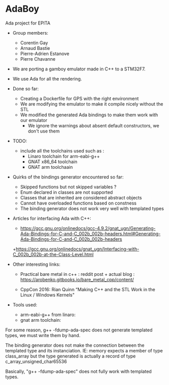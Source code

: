 # AdaBoy
Ada project for EPITA

* Group members:
  + Corentin Gay
  + Arnaud Bastie
  + Pierre-Adrien Estanove
  + Pierre Chavanne

* We are porting a gamboy emulator made in C++ to a STM32F7.
* We use Ada for all the rendering.

* Done so far:
  + Creating a Dockerfile for GPS with the right environment
  + We are modifying the emulator to make it compile nicely without the STL
  + We modified the generated Ada bindings to make them work with our emulator
     * We ignore the warnings about absent default constructors, we don't use them

* TODO:
  + include all the toolchains used such as :
	+ Linaro toolchain for arm-eabi-g++
	+ GNAT x86_64 toolchain
	+ GNAT arm toolchaain

* Quirks of the bindings generator encountered so far:
   + Skipped functions but not skipped variables ?
   + Enum declared in classes are not supported
   + Classes that are inherited are considered abstract objects
   + Cannot have overloaded functions based on constness
   + The binding generator does not work very well with templated types

* Articles for interfacing Ada with C++:
   + https://gcc.gnu.org/onlinedocs/gcc-4.9.2/gnat_ugn/Generating-Ada-Bindings-for-C-and-C_002b_002b-headers.html#Generating-Ada-Bindings-for-C-and-C_002b_002b-headers

   +https://gcc.gnu.org/onlinedocs/gnat_ugn/Interfacing-with-C_002b_002b-at-the-Class-Level.html

* Other interesting links:
   + Practical bare metal in c++ : reddit post + actual blog : https://arobenko.gitbooks.io/bare_metal_cpp/content/

   + CppCon 2016: Rian Quinn “Making C++ and the STL Work in the Linux / Windows Kernels"

* Tools used:
   + arm-eabi-g++ from linaro:
   + gnat arm toolchain:

For some reason, g++ -fdump-ada-spec does not generate templated types,
we must write them by hand.

The binding generator does not make the connection between the templated type
and its instanciation.
	IE: memory expects a member of type class_array but the type generated
	    is actually a record of type c_array_unsigned_char65536

Basically, "g++ -fdump-ada-spec" does not fully work with templated types.


